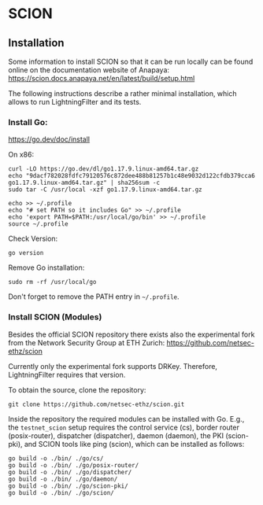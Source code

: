 # SCION

## Installation
Some information to install SCION so that it can be run locally can be found online on the documentation website of Anapaya:
https://scion.docs.anapaya.net/en/latest/build/setup.html

The following instructions describe a rather minimal installation, which allows to run LightningFilter and its tests.

### Install Go:
https://go.dev/doc/install

On x86:
```
curl -LO https://go.dev/dl/go1.17.9.linux-amd64.tar.gz
echo "9dacf782028fdfc79120576c872dee488b81257b1c48e9032d122cfdb379cca6 go1.17.9.linux-amd64.tar.gz" | sha256sum -c
sudo tar -C /usr/local -xzf go1.17.9.linux-amd64.tar.gz
```

```
echo >> ~/.profile
echo "# set PATH so it includes Go" >> ~/.profile
echo 'export PATH=$PATH:/usr/local/go/bin' >> ~/.profile
source ~/.profile 
```

Check Version:
```
go version
```

Remove Go installation:
```
sudo rm -rf /usr/local/go
```
Don't forget to remove the PATH entry in `~/.profile`.

### Install SCION (Modules)

Besides the official SCION repository there exists also the experimental fork from the Network Security Group at ETH Zurich:
https://github.com/netsec-ethz/scion

Currently only the experimental fork supports DRKey.
Therefore, LightningFilter requires that version.

To obtain the source, clone the repository:
```
git clone https://github.com/netsec-ethz/scion.git
```

Inside the repository the required modules can be installed with Go.
E.g., the `testnet_scion` setup requires the control service (cs), border router (posix-router), dispatcher (dispatcher), daemon (daemon), the PKI (scion-pki), and SCION tools like ping (scion), which can be installed as follows:
```
go build -o ./bin/ ./go/cs/
go build -o ./bin/ ./go/posix-router/
go build -o ./bin/ ./go/dispatcher/
go build -o ./bin/ ./go/daemon/
go build -o ./bin/ ./go/scion-pki/
go build -o ./bin/ ./go/scion/
```
